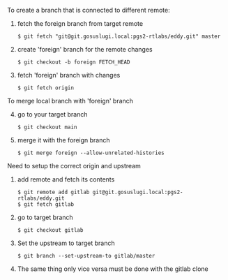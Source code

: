 To create a branch that is connected to different remote:

1. fetch the foreign branch from target remote
    ```
    $ git fetch "git@git.gosuslugi.local:pgs2-rtlabs/eddy.git" master
    ```
2. create 'foreign' branch for the remote changes
    ```
    $ git checkout -b foreign FETCH_HEAD
    ```
3. fetch 'foreign' branch with changes
    ```
    $ git fetch origin
    ```

To merge local branch with 'foreign' branch

4. go to your target branch
    ```
    $ git checkout main
    ```
5. merge it with the foreign branch
    ```
    $ git merge foreign --allow-unrelated-histories
    ```


Need to setup the correct origin and upstream

1. add remote and fetch its contents
    ```
    $ git remote add gitlab git@git.gosuslugi.local:pgs2-rtlabs/eddy.git
    $ git fetch gitlab
    ```

2. go to target branch
    ```
    $ git checkout gitlab
    ```

3. Set the upstream to target branch

    ```
    $ git branch --set-upstream-to gitlab/master
    ```

4. The same thing only vice versa must be done with the gitlab clone
